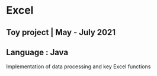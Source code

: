 # Excel 
## Toy project | May - July 2021 
## Language : Java
Implementation of data processing and key Excel functions
